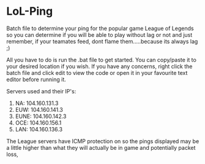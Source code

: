 # LoL-Ping
Batch file to determine your ping for the popular game League of Legends so you can determine if you will be able to play without lag or not and just remember, if your teamates feed, dont flame them.....because its always lag ;)

All you have to do is run the .bat file to get started. You can copy/paste it to your desired location if you wish. If you have any concerns, right click the batch file and click edit to view the code or open it in your favourite text editor before running it.

Servers used and their IP's:

1. NA: 104.160.131.3
2. EUW: 104.160.141.3
3. EUNE: 104.160.142.3
4. OCE: 104.160.156.1
5. LAN: 104.160.136.3

The League servers have ICMP protection on so the pings displayed may be a little higher than what they will actually be in game and potentially packet loss, 
